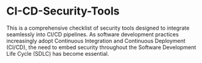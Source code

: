 # CI-CD-Security-Tools
This is a comprehensive checklist of security tools designed to integrate seamlessly into CI/CD pipelines. As software development practices increasingly adopt Continuous Integration and Continuous Deployment (CI/CD), the need to embed security throughout the Software Development Life Cycle (SDLC) has become essential.
